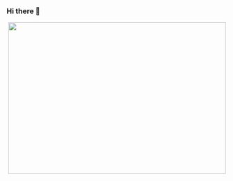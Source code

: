 ### Hi there 👋

<!--
**Skips1/Skips1** is a ✨ _special_ ✨ repository because its `README.md` (this file) appears on your GitHub profile.

Here are some ideas to get you started:

- 🔭 I’m currently working on ...
- 🌱 I’m currently learning ...
- 👯 I’m looking to collaborate on ...
- 🤔 I’m looking for help with ...
- 💬 Ask me about ...
- 📫 How to reach me: ...
- 😄 Pronouns: ...
- ⚡ Fun fact: ...
-->
<img src="[https://media.giphy.com/media/RIAOV7vXdehyGB6tIg/giphy.gif](https://preview.redd.it/aaqtuwcoh9831.gif?format=mp4&s=1845abb0de318af83f966badf6b9b9c34fa164fe)" align="right" width="500" height="350">
